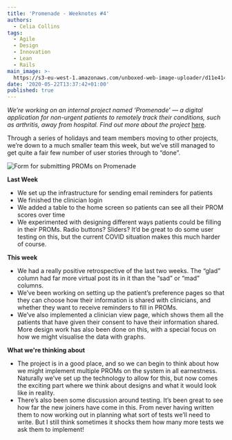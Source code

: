 ```yaml
---
title: 'Promenade - Weeknotes #4'
authors:
  - Celia Collins
tags:
  - Agile
  - Design
  - Innovation
  - Lean
  - Rails
main_image: >-
  https://s3-eu-west-1.amazonaws.com/unboxed-web-image-uploader/d11e414cf6a920087023b7741686add6.png
date: '2020-05-22T13:37:42+01:00'
published: true
---
```

_We’re working on an internal project named ‘Promenade’ — a digital application for non-urgent patients to remotely track their conditions, such as arthritis, away from hospital. Find out more about the project_ [here](https://unboxed.co/blog/using-patient-reported-outcome-measures-proms-to-keep-patients-safe/).

Through a series of holidays and team members moving to other projects, we’re down to a much smaller team this week, but we’ve still managed to get quite a fair few number of user stories through to “done”.

![Form for submitting PROMs on Promenade](https://s3-eu-west-1.amazonaws.com/unboxed-web-image-uploader/d11e414cf6a920087023b7741686add6.png)

**Last Week**

* We set up the infrastructure for sending email reminders for patients
* We finished the clinician login
* We added a table to the home screen so patients can see all their PROM scores over time
* We experimented with designing different ways patients could be filling in their PROMs. Radio buttons? Sliders? It’d be great to do some user testing on this, but the current COVID situation makes this much harder of course. 

**This week**

* We had a really positive retrospective of the last two weeks. The “glad” column had far more virtual post its in it than the “sad” or “mad” columns. 
* We’ve been working on setting up the patient’s preference pages so that they can choose how their information is shared with clinicians, and whether they want to receive reminders to fill in PROMs.
* We’ve also implemented a clinician view page, which shows them all the patients that have given their consent to have their information shared. More design work has also been done on this, with a special focus on how we might visualise the data with graphs.

**What we're thinking about**

* The project is in a good place, and so we can begin to think about how we might implement multiple PROMs on the system in all earnestness. Naturally we’ve set up the technology to allow for this, but now comes the exciting part where we think about designs and what it would look like in reality. 
* There’s also been some discussion around testing. It’s been great to see how far the new joiners have come in this. From never having written them to now working out in planning what sort of tests we’ll need to write. But I still think sometimes it shocks them how many more tests we ask them to implement!
